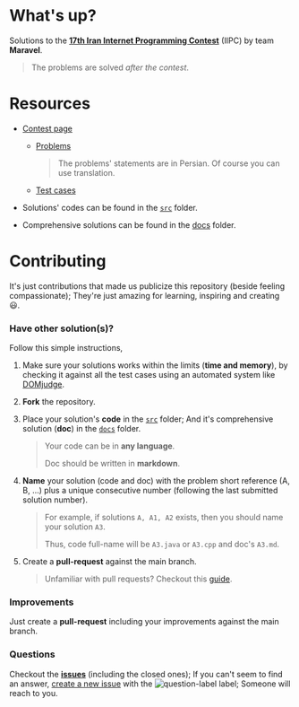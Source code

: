 # What's up?

Solutions to the [**17th Iran Internet Programming Contest**](https://icpc.ir/2019/internet-contest) (IIPC) by team **Maravel**.

> The problems are solved *after the contest*.

# Resources

- [Contest page](https://icpc.ir/2019/internet-contest)

	- [Problems](https://icpc.ir/2019/iipc/P98.pdf)

		> The problems' statements are in Persian. Of course you can use translation.

	- [Test cases](https://icpc.ir/2019/iipc/TD98.zip)

- Solutions' codes can be found in the [`src`](src) folder.

- Comprehensive solutions can be found in the [docs](docs) folder.


# Contributing

It's just contributions that made us publicize this repository (beside feeling compassionate); They're just amazing for learning, inspiring and creating :smiley:.

### Have other solution(s)?

Follow this simple instructions,

1. Make sure your solutions works within the limits (**time and memory**), by checking it against all the test cases using an automated system like [DOMjudge](https://www.domjudge.org/).

2. **Fork** the repository.

3. Place your solution's **code** in the [`src`](src) folder; And it's comprehensive solution (**doc**) in the [`docs`](docs) folder.

	> Your code can be in **any language**.
	>
	> Doc should be written in **markdown**.

4. **Name** your solution (code and doc) with the problem short reference (A, B, ...) plus a unique consecutive number (following the last submitted solution number).

	> For example, if solutions `A, A1, A2` exists, then you should name your solution `A3`.
	>
	> Thus, code full-name will be  `A3.java` or `A3.cpp` and doc's `A3.md`.

5. Create a **pull-request** against the main branch.

	> Unfamiliar with pull requests? Checkout this [guide](https://guides.github.com/activities/forking/).

### Improvements

Just create a **pull-request** including your improvements against the main branch.

### Questions

Checkout the [**issues**](https://github.com/bcpc-pgu/iipc-17/issues) (including the closed ones); If you can't seem to find an answer, [create a new issue](https://github.com/bcpc-pgu/iipc-17/issues/new/choose) with the ![question-label](https://img.shields.io/github/labels/bcpc-pgu/iipc-17/question?style=flat-square) label; Someone will reach to you.

